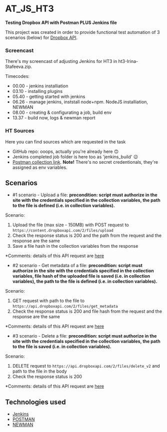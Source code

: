 # AT_JS_HT3
**Testing Dropbox API with Postman PLUS Jenkins file**

This project was created in order to provide functional test automation of 3 scenarios (below) for [Dropbox API](https://www.dropbox.com/developers/documentation/http/documentation).

### Screencast
There's my screencast of adjusting Jenkins for HT3 in ht3-Irina-Stafeeva.zip.

Timecodes:
* 00.00 - jenkins installiation
* 03.10 - installing plugins
* 05.40 - getting started with jenkins
* 06.26 - manage jenkins, inststall node+npm. NodeJS installiation, NEWMAN
* 08.00 - creating & configurating a job, build env
* 13.37 - build now, logs & newman report

### HT Sources
Here you can find sources which are requested in the task

* GitHub repo: ooops, actually you're already here 🙃
* Jenkins completed job folder is here too as 'jenkins_build' 😉
* [Postman collection link](https://www.getpostman.com/collections/1090c70eaed21acf3b54). **Note!** There's no secret credentionals, they're assigned as env variables.

## Scenarios

* #1 scenario - Upload a file:
**precondition: script must authorize in the site with the credentials specified in the collection variables, the path to the file is defined (i.e. in collection variables).**

Scenario:

1. Upload the file (max size - 150MB) with POST request to `https://content.dropboxapi.com/2/files/upload`
2. Check the response status is 200 and the path from the request and the response are the same
3. Save a file hash in the collection variables from the response

*Comments: details of this API request are [here](https://www.dropbox.com/developers/documentation/http/documentation#files-upload)

* #2 scenario - Get metadata of a file:
**precondition: script must authorize in the site with the credentials specified in the collection variables, file hash of the uploaded file is saved (i.e. in collection variables), the path to the file is defined (i.e. in collection variables).**

Scenario:

1. GET request with path to the file to `https://api.dropboxapi.com/2/files/get_metadata`
2. Check the response status is 200 and file hash from the request and the response are the same

*Comments: details of this API request are [here](https://www.dropbox.com/developers/documentation/http/documentation#files-get_metadata)

* #3 scenario - Delete a file:
**precondition: script must authorize in the site with the credentials specified in the collection variables, the path to the file is saved (i.e. in collection variables).**

Scenario:

1. DELETE request to `https://api.dropboxapi.com/2/files/delete_v2` and path to the file in the body
2. Check the response status is 200

*Comments: details of this API request are [here](https://www.dropbox.com/developers/documentation/http/documentation#files-delete)

## Technologies used

- [Jenkins](https://www.jenkins.io/)
- [POSTMAN](https://www.postman.com/)
- [NEWMAN](https://www.npmjs.com/package/newman)
